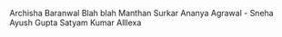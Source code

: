 
Archisha Baranwal
Blah blah
Manthan Surkar
Ananya Agrawal - Sneha
Ayush Gupta
Satyam Kumar
Alllexa
